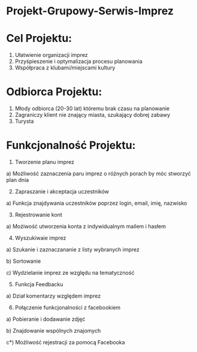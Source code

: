 # Projekt-Grupowy-Serwis-Imprez

# Cel Projektu:
 1. Ułatwienie organizacji imprez
 2. Przyśpieszenie i optymalizacja procesu planowania
 3. Współpraca z klubami/miejscami kultury 

# Odbiorca Projektu:
1. Młody odbiorca (20-30 lat) któremu brak czasu na planowanie
2. Zagraniczy klient nie znający miasta, szukający dobrej zabawy
3. Turysta

# Funkcjonalność Projektu:
1. Tworzenie planu imprez

  a) Możliwość zaznaczenia paru imprez o różnych porach by móc stworzyć plan dnia

2. Zapraszanie i akceptacja uczestników

  a) Funkcja znajdywania uczestników poprzez login, email, imię, nazwisko

3. Rejestrowanie kont

  a) Możiwość utworzenia konta z indywidualnym mailem i hasłem

4. Wyszukiwaie imprez

  a) Szukanie i zaznaczananie z listy wybranych imprez
  
  b) Sortowanie
  
  c) Wydzielanie imprez ze względu na tematyczność

5. Funkcja Feedbacku

  a) Dział komentarzy względem imprez

6. Połączenie funkcjonalności z facebookiem

  a) Pobieranie i dodawanie zdjęć 
  
  b) Znajdowanie wspólnych znajomych
  
  c*) Możliwość rejestracji za pomocą Facebooka
